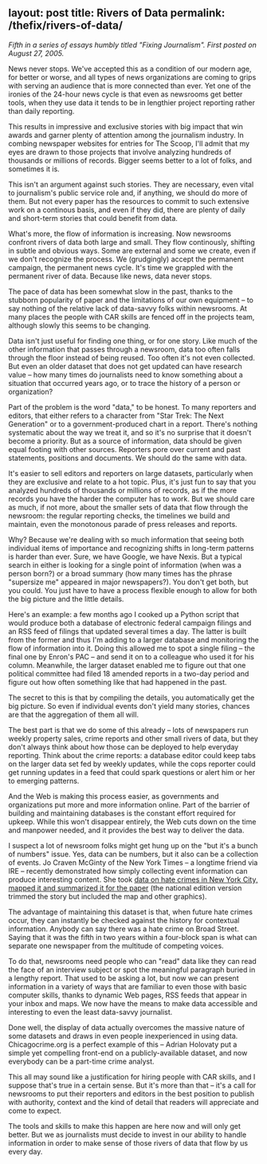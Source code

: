 layout: post
title: Rivers of Data
permalink: /thefix/rivers-of-data/
---

_Fifth in a series of essays humbly titled "Fixing Journalism". First posted on August 27, 2005._

News never stops. We've accepted this as a condition of our modern age, for better or worse, and all types of news organizations are coming to grips with serving an audience that is more connected than ever. Yet one of the ironies of the 24-hour news cycle is that even as newsrooms get better tools, when they use data it tends to be in lengthier project reporting rather than daily reporting.

This results in impressive and exclusive stories with big impact that win awards and garner plenty of attention among the journalism industry. In combing newspaper websites for entries for The Scoop, I'll admit that my eyes are drawn to those projects that involve analyzing hundreds of thousands or millions of records. Bigger seems better to a lot of folks, and sometimes it is.

This isn't an argument against such stories. They are necessary, even vital to journalism's public service role and, if anything, we should do more of them. But not every paper has the resources to commit to such extensive work on a continous basis, and even if they did, there are plenty of daily and short-term stories that could benefit from data.

What's more, the flow of information is increasing. Now newsrooms confront rivers of data both large and small. They flow continously, shifting in subtle and obvious ways. Some are external and some we create, even if we don't recognize the process. We (grudgingly) accept the permanent campaign, the permanent news cycle. It's time we grappled with the permanent river of data. Because like news, data never stops.

The pace of data has been somewhat slow in the past, thanks to the stubborn popularity of paper and the limitations of our own equipment – to say nothing of the relative lack of data-savvy folks within newsrooms. At many places the people with CAR skills are fenced off in the projects team, although slowly this seems to be changing.

Data isn't just useful for finding one thing, or for one story. Like much of the other information that passes through a newsroom, data too often falls through the floor instead of being reused. Too often it's not even collected. But even an older dataset that does not get updated can have research value – how many times do journalists need to know something about a situation that occurred years ago, or to trace the history of a person or organization?

Part of the problem is the word "data," to be honest. To many reporters and editors, that either refers to a character from "Star Trek: The Next Generation" or to a government-produced chart in a report. There's nothing systematic about the way we treat it, and so it's no surprise that it doesn't become a priority. But as a source of information, data should be given equal footing with other sources. Reporters pore over current and past statements, positions and documents. We should do the same with data.

It's easier to sell editors and reporters on large datasets, particularly when they are exclusive and relate to a hot topic. Plus, it's just fun to say that you analyzed hundreds of thousands or millions of records, as if the more records you have the harder the computer has to work. But we should care as much, if not more, about the smaller sets of data that flow through the newsroom: the regular reporting checks, the timelines we build and maintain, even the monotonous parade of press releases and reports.

Why? Because we're dealing with so much information that seeing both individual items of importance and recognizing shifts in long-term patterns is harder than ever. Sure, we have Google, we have Nexis. But a typical search in either is looking for a single point of information (when was a person born?) or a broad summary (how many times has the phrase "supersize me" appeared in major newspapers?). You don't get both, but you could. You just have to have a process flexible enough to allow for both the big picture and the little details.

Here's an example: a few months ago I cooked up a Python script that would produce both a database of electronic federal campaign filings and an RSS feed of filings that updated several times a day. The latter is built from the former and thus I'm adding to a larger database and monitoring the flow of information into it. Doing this allowed me to spot a single filing – the final one by Enron's PAC – and send it on to a colleague who used it for his column. Meanwhile, the larger dataset enabled me to figure out that one political committee had filed 18 amended reports in a two-day period and figure out how often something like that had happened in the past.

The secret to this is that by compiling the details, you automatically get the big picture. So even if individual events don't yield many stories, chances are that the aggregation of them all will.

The best part is that we do some of this already – lots of newspapers run weekly property sales, crime reports and other small rivers of data, but they don't always think about how those can be deployed to help everyday reporting. Think about the crime reports: a database editor could keep tabs on the larger data set fed by weekly updates, while the cops reporter could get running updates in a feed that could spark questions or alert him or her to emerging patterns.

And the Web is making this process easier, as governments and organizations put more and more information online. Part of the barrier of building and maintaining databases is the constant effort required for upkeep. While this won't disappear entirely, the Web cuts down on the time and manpower needed, and it provides the best way to deliver the data.

I suspect a lot of newsroom folks might get hung up on the "but it's a bunch of numbers" issue. Yes, data can be numbers, but it also can be a collection of events. Jo Craven McGinty of the New York Times – a longtime friend via IRE – recently demonstrated how simply collecting event information can produce interesting content. She took [data on hate crimes in New York City, mapped it and summarized it for the paper](http://www.nytimes.com/2005/07/23/nyregion/24hate-web.html?ex=1279771200&en=72c498f3e8887434&ei=5090&partner=rssuserland&emc=rss) (the national edition version trimmed the story but included the map and other graphics).

The advantage of maintaining this dataset is that, when future hate crimes occur, they can instantly be checked against the history for contextual information. Anybody can say there was a hate crime on Broad Street. Saying that it was the fifth in two years within a four-block span is what can separate one newspaper from the multitude of competing voices.

To do that, newsrooms need people who can "read" data like they can read the face of an interview subject or spot the meaningful paragraph buried in a lengthy report. That used to be asking a lot, but now we can present information in a variety of ways that are familiar to even those with basic computer skills, thanks to dynamic Web pages, RSS feeds that appear in your inbox and maps. We now have the means to make data accessible and interesting to even the least data-savvy journalist.

Done well, the display of data actually overcomes the massive nature of some datasets and draws in even people inexperienced in using data. Chicagocrime.org is a perfect example of this – Adrian Holovaty put a simple yet compelling front-end on a publicly-available dataset, and now everybody can be a part-time crime analyst.

This all may sound like a justification for hiring people with CAR skills, and I suppose that's true in a certain sense. But it's more than that – it's a call for newsrooms to put their reporters and editors in the best position to publish with authority, context and the kind of detail that readers will appreciate and come to expect.

The tools and skills to make this happen are here now and will only get better. But we as journalists must decide to invest in our ability to handle information in order to make sense of those rivers of data that flow by us every day.

